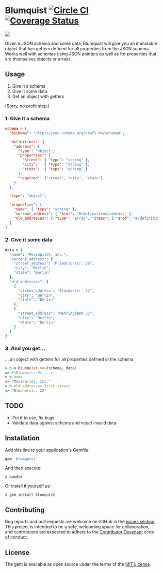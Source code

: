 # Blumquist [![Circle CI](https://circleci.com/gh/moviepilot/blumquist/tree/master.svg?style=svg)](https://circleci.com/gh/moviepilot/blumquist/tree/master) [![Coverage Status](https://coveralls.io/repos/moviepilot/blumquist/badge.svg?branch=master&service=github)](https://coveralls.io/github/moviepilot/blumquist?branch=master)

![](https://dl.dropboxusercontent.com/u/1953503/blumquist.jpg)

Given a JSON schema and some data, Blumquist will give you an immutable object that has getters defined for all properties from the JSON schema. Works well with schemas using JSON pointers as well as for properties that are themselves objects or arrays.

## Usage

1. Give it a schema
2. Give it some data
3. Get an object with getters

(Sorry, no profit step.)

### 1. Give it a schema

```json
schema = {
  "$schema": "http://json-schema.org/draft-04/schema#",

  "definitions": {
    "address": {
      "type": "object",
      "properties": {
        "street": { "type": "string" },
        "city":   { "type": "string" },
        "state":  { "type": "string" }
      },
      "required": ["street", "city", "state"]
    }
  },

  "type": "object",

  "properties": {
    "name": { "type": "string" },
    "current_address": { "$ref": "#/definitions/address" },
    "old_addresses": { "type": "array", "items": { "$ref": "#/definitions/address"   } }
  }
}
```

### 2. Give it some data
```ruby
data = {
  "name": "Moviepilot, Inc.",
  "current_address": {
    "street_address": "Friedrichstr. 58",
    "city": "Berlin",
    "state": "Berlin"
  },
  "old_addresses": [
    {
      "street_address": "Blücherstr. 22",
      "city": "Berlin",
      "state": "Berlin"
    },
    {
      "street_address": "Mehringdamm 33",
      "city": "Berlin",
      "state": "Berlin"
    }
  ]
}

```
### 3. And you get...
... an object with getters for all properties defined in the schema

```ruby
> b = Blumquist.new(schema, data)
=> #<Blumquist:0x....>
> b.name
=> "Moviepilot, Inc."
> b.old_addresses.first.street
=> "Blücherstr. 22"
```

## TODO

- Put it to use, fix bugs
- Validate data against schema and reject invalid data


## Installation

Add this line to your application's Gemfile:

```ruby
gem 'blumquist'
```

And then execute:

    $ bundle

Or install it yourself as:

    $ gem install blumquist

## Contributing

Bug reports and pull requests are welcome on GitHub in the [issues section](https://github.com/moviepilot/blumquist/issues). This project is intended to be a safe, welcoming space for collaboration, and contributors are expected to adhere to the [Contributor Covenant](contributor-covenant.org) code of conduct.


## License

The gem is available as open source under the terms of the [MIT License](http://opensource.org/licenses/MIT).
